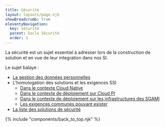 ```yaml
---
title: Sécurité
layout: layouts/page.njk
showBreadcrumb: true
eleventyNavigation:
  key: sécurité
  parent: Socle Sécurité
  order: 3
---
```


La sécurité est un sujet essentiel à adresser lors de la construction de solution et en vue de leur integration dans nos SI. 

Le sujet balaye : 
- [La gestion des données personnelles](./donnees-personnelles/)
- L'homologation des solutions et les exigences SSI
  - [Dans le contexte Cloud Native](../3-doctrine-d-hebergement/1-cloud-native/4-securite/SSI-et-homologation/)
  - [Dans le contexte de déploiement sur Cloud PI](../3-doctrine-d-hebergement/2-cloud-pi/4-securite/SSI-et-homologation/) 
  - [Dans le contexte de déploiement sur les infrastructures des SGAMI](../3-doctrine-d-hebergement/3-SGAMI/4-securite/SSI-et-homologation/)
  - [Les exigences communes pouvant exister](./exigences-ssi-comunes)
- [La liste des solutions de sécurité](./referentiel-des-produits-securite/)





{% include "components/back_to_top.njk" %}
